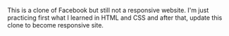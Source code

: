This is a clone of Facebook but still not a responsive website. I'm just practicing first what I learned in HTML and CSS and after that, update this clone to become responsive site.
